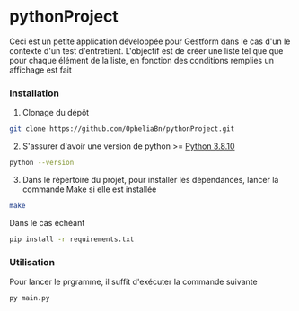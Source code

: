 # pythonProject
Ceci est un petite application développée pour Gestform 
dans le cas d'un le contexte d'un test d'entretient.
L'objectif est de créer une liste tel que que pour chaque 
élément de la liste, en fonction des conditions remplies 
un affichage est fait

### Installation
1) Clonage du dépôt 
```bash
git clone https://github.com/OpheliaBn/pythonProject.git 
```
2) S'assurer d'avoir une version de python >= [Python 3.8.10](https://www.python.org/downloads/release/python-3810/)  
```bash
python --version
```
3) Dans le répertoire du projet,  pour installer les dépendances, lancer la commande Make si elle est installée
```bash
make
```
Dans le cas échéant
```bash
pip install -r requirements.txt
```

### Utilisation
Pour lancer le prgramme, il suffit d'exécuter la commande suivante

```bash
py main.py
```
